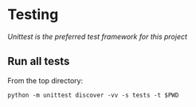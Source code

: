 # Testing

*Unittest is the preferred test framework for this project*

## Run all tests

From the top directory:

```
python -m unittest discover -vv -s tests -t $PWD
```

